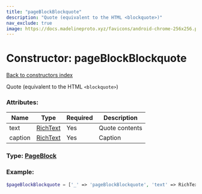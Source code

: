 ```yaml
---
title: "pageBlockBlockquote"
description: "Quote (equivalent to the HTML <blockquote>)"
nav_exclude: true
image: https://docs.madelineproto.xyz/favicons/android-chrome-256x256.png
---
```

# Constructor: pageBlockBlockquote  
[Back to constructors index](/API_docs/constructors/index.html)



Quote (equivalent to the HTML `<blockquote>`)

### Attributes:

| Name     |    Type       | Required | Description |
|----------|---------------|----------|-------------|
|text|[RichText](/API_docs/types/RichText.html) | Yes|Quote contents|
|caption|[RichText](/API_docs/types/RichText.html) | Yes|Caption|



### Type: [PageBlock](/API_docs/types/PageBlock.html)


### Example:

```php
$pageBlockBlockquote = ['_' => 'pageBlockBlockquote', 'text' => RichText, 'caption' => RichText];
```  
